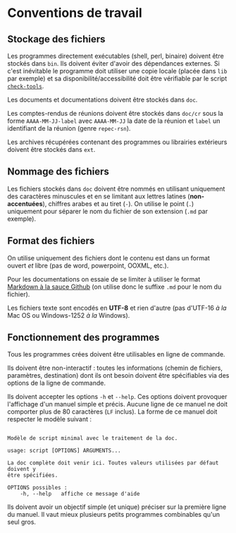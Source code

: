 # Conventions de travail

## Stockage des fichiers

Les programmes directement exécutables (shell, perl, binaire) doivent être stockés dans `bin`. Ils doivent éviter d'avoir des dépendances externes. Si c'est inévitable le programme doit utiliser une copie locale (placée dans `lib` par exemple) et sa disponibilité/accessibilité doit être vérifiable par le script [`check-tools`](../bin/check-tools).

Les documents et documentations doivent être stockés dans `doc`.

Les comptes-rendus de réunions doivent être stockés dans `doc/cr` sous la forme `AAAA-MM-JJ-label` avec `AAAA-MM-JJ` la date de la réunion et `label` un identifiant de la réunion (genre `repec-rsn`).

Les archives récupérées contenant des programmes ou librairies extérieurs doivent être stockés dans `ext`.

## Nommage des fichiers

Les fichiers stockés dans `doc` doivent être nommés en utilisant uniquement des caractères minuscules et en se limitant aux lettres latines (**non-accentuées**), chiffres arabes et au tiret (`-`). On utilise le point (`.`) uniquement pour séparer le nom du fichier de son extension (`.md` par exemple).

## Format des fichiers

On utilise uniquement des fichiers dont le contenu est dans un format ouvert *et* libre (pas de word, powerpoint, OOXML, etc.).

Pour les documentations on essaie de se limiter à utiliser le format [Markdown à la sauce Github](https://guides.github.com/features/mastering-markdown) (on utilise donc le suffixe `.md` pour le nom du fichier).

Les fichiers texte sont encodés en **UTF-8** et rien d'autre (pas d'UTF-16 *à la* Mac OS ou Windows-1252 *à la* Windows).

## Fonctionnement des programmes

Tous les programmes crées doivent être utilisables en ligne de commande.

Ils doivent être non-interactif : toutes les informations (chemin de fichiers, paramètres, destination) dont ils ont besoin doivent être spécifiables via des options de la ligne de commande.

Ils doivent accepter les options `-h` et `--help`. Ces options doivent provoquer l'affichage d'un manuel simple et précis. Aucune ligne de ce manuel ne doit comporter plus de 80 caractères (`LF` inclus). La forme de ce manuel doit respecter le modèle suivant :

~~~

Modèle de script minimal avec le traitement de la doc.

usage: script [OPTIONS] ARGUMENTS...

La doc complète doit venir ici. Toutes valeurs utilisées par défaut doivent y
être spécifiées.

OPTIONS possibles :
    -h, --help   affiche ce message d'aide

~~~

Ils doivent avoir un objectif simple (et unique) préciser sur la première ligne du manuel. Il vaut mieux plusieurs petits programmes combinables qu'un seul gros.
